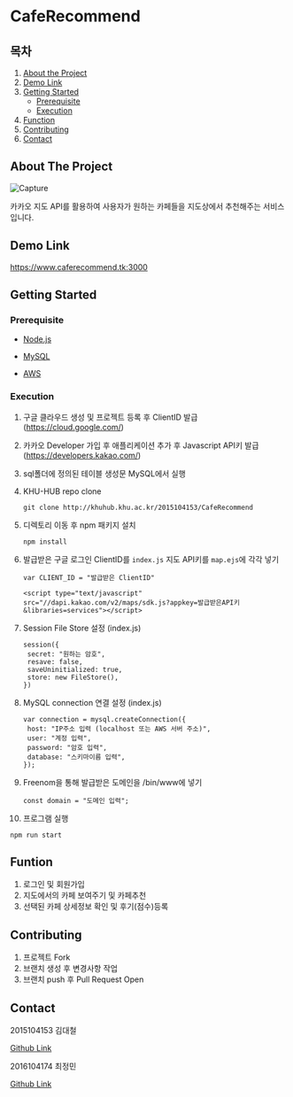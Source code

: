 # CafeRecommend

<!-- TABLE OF CONTENTS -->
<h2>목차</h2>
<ol>
  <li>
    <a href="#about-the-project">About the Project</a>
  </li>
  <li>
    <a href="#demo-link">Demo Link</a>
  </li>
  <li>
    <a href="#getting-started">Getting Started</a>
    <ul>
      <li><a href="#prerequisite">Prerequisite</a></li>
      <li><a href="#execution">Execution</a></li>
    </ul>
  </li>
  <li><a href="#function">Function</a></li>
  <li><a href="#contributing">Contributing</a></li>
  <li><a href="#contact">Contact</a></li>
</ol>


<!-- ABOUT THE PROJECT -->
## About The Project

![Capture](http://khuhub.khu.ac.kr/2015104153/CafeRecommend/uploads/6389b45b4c980ece750798201b4472ff/%E1%84%89%E1%85%B3%E1%84%8F%E1%85%B3%E1%84%85%E1%85%B5%E1%86%AB%E1%84%89%E1%85%A3%E1%86%BA_2021-06-09_%E1%84%8B%E1%85%A9%E1%84%92%E1%85%AE_5.20.45.png)

카카오 지도 API를 활용하여 사용자가 원하는 카페들을 지도상에서 추천해주는 서비스 입니다.

<!-- DEMO LINK -->
## Demo Link
https://www.caferecommend.tk:3000


<!-- GETTING STARTED -->
## Getting Started

### Prerequisite
* <a href="https://nodejs.org/ko/">Node.js</a>
  
  
* <a href="https://www.mysql.com/">MySQL</a>
  
  
* <a href="https://aws.amazon.com/ko/?nc2=h_lg">AWS</a>
  


### Execution

1. 구글 클라우드 생성 및 프로젝트 등록 후 ClientID 발급 (https://cloud.google.com/)
2. 카카오 Developer 가입 후 애플리케이션 추가 후 Javascript API키 발급 (https://developers.kakao.com/)
3. sql폴더에 정의된 테이블 생성문 MySQL에서 실행
4. KHU-HUB repo clone
   ```
   git clone http://khuhub.khu.ac.kr/2015104153/CafeRecommend
   ```
5. 디렉토리 이동 후 npm 패키지 설치
   ```
   npm install
   ```
6. 발급받은 구글 로그인 ClientID를 `index.js` 지도 API키를 `map.ejs`에 각각 넣기
   ```
   var CLIENT_ID = "발급받은 ClientID"
   ```
   
   ```
   <script type="text/javascript" src="//dapi.kakao.com/v2/maps/sdk.js?appkey=발급받은API키&libraries=services"></script>
   ```
7. Session File Store 설정 (index.js)
     ```
     session({
      secret: "원하는 암호", 
      resave: false,
      saveUninitialized: true,
      store: new FileStore(),
     })
   ```     
8. MySQL connection 연결 설정 (index.js)
     ```
     var connection = mysql.createConnection({
      host: "IP주소 입력 (localhost 또는 AWS 서버 주소)",
      user: "계정 입력",
      password: "암호 입력",
      database: "스키마이름 입력",
     });
   ```
9. Freenom을 통해 발급받은 도메인을 /bin/www에 넣기
   ```
   const domain = "도메인 입력";
   ```
10. 프로그램 실행
   ```
   npm run start
   ```

<!-- FUNTION -->
## Funtion
1. 로그인 및 회원가입
2. 지도에서의 카페 보여주기 및 카페추천
3. 선택된 카페 상세정보 확인 및 후기(점수)등록

<!-- CONTRIBUTING -->
## Contributing

1. 프로젝트 Fork
2. 브랜치 생성 후 변경사항 작업
3. 브랜치 push 후 Pull Request Open

<!-- CONTACT -->
## Contact

2015104153 김대철
  
  
  <a href="https://github.com/dckat">Github Link</a>


2016104174 최정민
  
  
  <a href="https://github.com/cjm2021401">Github Link</a>

